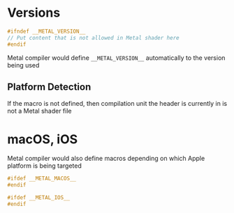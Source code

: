 # Versions

```c++
#ifndef __METAL_VERSION__
// Put content that is not allowed in Metal shader here
#endif
```

Metal compiler would define `__METAL_VERSION__` automatically to the version
being used

## Platform Detection

If the macro is not defined, then compilation unit the header is currently in is
not a Metal shader file

# macOS, iOS

Metal compiler would also define macros depending on which Apple platform is
being targeted

```c++
#ifdef __METAL_MACOS__
#endif

#ifdef __METAL_IOS__
#endif
```
